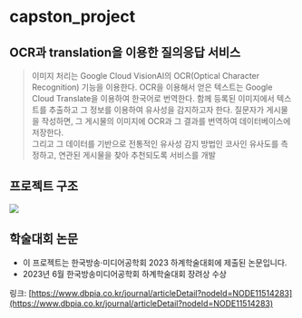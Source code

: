 # capston_project
## OCR과 translation을 이용한 질의응답 서비스
> 이미지 처리는 Google Cloud VisionAI의 OCR(Optical Character Recognition) 기능을 이용한다. OCR을 이용해서 얻은 텍스트는 Google Cloud Translate을 이용하여 한국어로 번역한다.
> 함께 등록된 이미지에서 텍스트를 추출하고 그 정보를 이용하여 유사성을 감지하고자 한다. 질문자가 게시물을 작성하면, 그 게시물의 이미지에 OCR과 그 결과를 번역하여 데이터베이스에 저장한다.<br>
> 그리고 그 데이터를 기반으로 전통적인 유사성 감지 방법인 코사인 유사도를 측정하고, 연관된 게시물을 찾아 추천되도록 서비스를 개발

## 프로젝트 구조
<img src="https://github.com/koo995/capston_project/assets/107671886/4c03092f-fa0c-477e-976d-434be60f6290">

## 학술대회 논문
* 이 프로젝트는 한국방송·미디어공학회 2023 하계학술대회에 제출된 논문입니다.
* 2023년 6월 한국방송미디어공학회 하계학술대회 장려상 수상

링크: [https://www.dbpia.co.kr/journal/articleDetail?nodeId=NODE11514283](https://www.dbpia.co.kr/journal/articleDetail?nodeId=NODE11514283)
